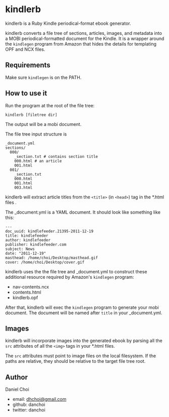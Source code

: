 # kindlerb

kindlerb is a Ruby Kindle periodical-format ebook generator.

kindlerb converts a file tree of sections, articles, images, and metadata into
a MOBI periodical-formatted document for the Kindle. It is a wrapper around the
`kindlegen` program from Amazon that hides the details for templating OPF and NCX
files.

## Requirements

Make sure `kindlegen` is on the PATH.

## How to use it 

Run the program at the root of the file tree:

    kindlerb [filetree dir]

The output will be a mobi document.

The file tree input structure is 

    _document.yml
    sections/
      000/
        _section.txt # contains section title
        000.html # an article
        001.html 
      001/
        _section.txt 
        000.html
        001.html 
        003.html

kindlerb will extract article titles from the `<title>` (in `<head>`) tag in
the *.html files .

The _document.yml is a YAML document. It should look like something like this:

    --- 
    doc_uuid: kindlefeeder.21395-2011-12-19
    title: kindlefeeder
    author: kindlefeeder
    publisher: kindlefeeder.com
    subject: News
    date: "2011-12-19"
    masthead: /home/choi/Desktop/masthead.gif
    cover: /home/choi/Desktop/cover.gif

kindlerb uses the the file tree and _document.yml to construct these additional
resource required by Amazon's `kindlegen` program:

* nav-contents.ncx 
* contents.html
* kindlerb.opf

After that, kindlerb will exec the `kindlegen` program to generate your mobi document.
The document will be named after `title` in your _document.yml.

## Images

kindlerb will incorporate images into the generated ebook by parsing all the
`src` attributes of all the `<img>` tags in your *.html files.

The `src` attributes must point to image files on the local filesystem. If the
paths are relative, they should be relative to the target file tree root. 


## Author 

Daniel Choi 

* email: dhchoi@gmail.com
* github: danchoi
* twitter: danchoi





